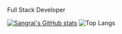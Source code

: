 Full Stack Developer

[![Sangraj's GitHub stats](https://github-readme-stats.vercel.app/api?username=grudgesong)](https://github.com/grudgesong/github-readme-stats)
![Top Langs](https://github-readme-stats.vercel.app/api/top-langs/?username=grudgesong&hide_progress=true)
  
<!--
**Grudgesong/grudgesong** is a ✨ _special_ ✨ repository because its `README.md` (this file) appears on your GitHub profile.

Here are some ideas to get you started:

- 🔭 I’m currently working on ...
- 🌱 I’m currently learning ...
- 👯 I’m looking to collaborate on ...
- 🤔 I’m looking for help with ...
- 💬 Ask me about ...
- 📫 How to reach me: ...
- 😄 Pronouns: ...
- ⚡ Fun fact: ...
-->

